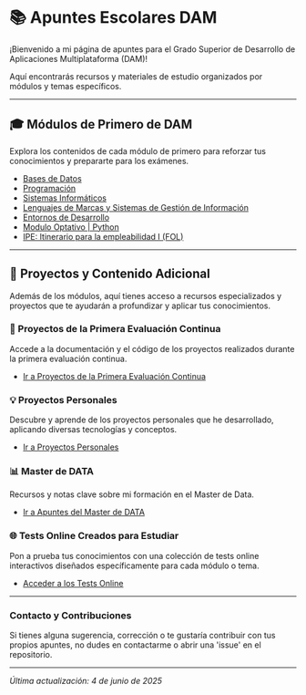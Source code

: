 # 📚 Apuntes Escolares DAM

¡Bienvenido a mi página de apuntes para el Grado Superior de Desarrollo de Aplicaciones Multiplataforma (DAM)!

Aquí encontrarás recursos y materiales de estudio organizados por módulos y temas específicos.

---

## 🎓 Módulos de Primero de DAM

Explora los contenidos de cada módulo de primero para reforzar tus conocimientos y prepararte para los exámenes.

* [Bases de Datos](modulos/bbdd.md)
* [Programación](modulos/programacion.md)
* [Sistemas Informáticos](modulos/sistemas_informaticos.md)
* [Lenguajes de Marcas y Sistemas de Gestión de Información](modulos/lenguajes_marcas.md)
* [Entornos de Desarrollo](modulos/entornos_desarrollo.md)
* [Modulo Optativo | Python](modulos/mpo.md)
* [IPE: Itinerario para la empleabilidad I (FOL)](modulos/ipe.md)

---

## 🚀 Proyectos y Contenido Adicional

Además de los módulos, aquí tienes acceso a recursos especializados y proyectos que te ayudarán a profundizar y aplicar tus conocimientos.

### 📝 Proyectos de la Primera Evaluación Continua
Accede a la documentación y el código de los proyectos realizados durante la primera evaluación continua.

* [Ir a Proyectos de la Primera Evaluación Continua](proyectos/primera_evaluacion.md)

### 💡 Proyectos Personales
Descubre y aprende de los proyectos personales que he desarrollado, aplicando diversas tecnologías y conceptos.

* [Ir a Proyectos Personales](proyectos/personales.md)

### 📊 Master de DATA
Recursos y notas clave sobre mi formación en el Master de Data.

* [Ir a Apuntes del Master de DATA](master_data/index.md)

### 🌐 Tests Online Creados para Estudiar
Pon a prueba tus conocimientos con una colección de tests online interactivos diseñados específicamente para cada módulo o tema.

* [Acceder a los Tests Online](tests_online/index.md)

---

### Contacto y Contribuciones

Si tienes alguna sugerencia, corrección o te gustaría contribuir con tus propios apuntes, no dudes en contactarme o abrir una 'issue' en el repositorio.

---

*Última actualización: 4 de junio de 2025*
